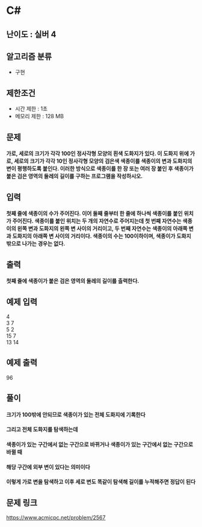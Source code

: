 # C#

## 난이도 : 실버 4

## 알고리즘 분류
  - 구현

## 제한조건
  - 시간 제한 : 1초
  - 메모리 제한 : 128 MB

## 문제
#### 가로, 세로의 크기가 각각 100인 정사각형 모양의 흰색 도화지가 있다. 이 도화지 위에 가로, 세로의 크기가 각각 10인 정사각형 모양의 검은색 색종이를 색종이의 변과 도화지의 변이 평행하도록 붙인다. 이러한 방식으로 색종이를 한 장 또는 여러 장 붙인 후 색종이가 붙은 검은 영역의 둘레의 길이를 구하는 프로그램을 작성하시오.

## 입력
#### 첫째 줄에 색종이의 수가 주어진다. 이어 둘째 줄부터 한 줄에 하나씩 색종이를 붙인 위치가 주어진다. 색종이를 붙인 위치는 두 개의 자연수로 주어지는데 첫 번째 자연수는 색종이의 왼쪽 변과 도화지의 왼쪽 변 사이의 거리이고, 두 번째 자연수는 색종이의 아래쪽 변과 도화지의 아래쪽 변 사이의 거리이다. 색종이의 수는 100이하이며, 색종이가 도화지 밖으로 나가는 경우는 없다. 

## 출력
#### 첫째 줄에 색종이가 붙은 검은 영역의 둘레의 길이를 출력한다.

## 예제 입력
4<br/>
3 7<br/>
5 2<br/>
15 7<br/>
13 14<br/>

## 예제 출력
96<br/>

## 풀이
#### 크기가 100밖에 안되므로 색종이가 있는 전체 도화지에 기록한다
#### 그리고 전체 도화지를 탐색하는데
#### 색종이가 있는 구간에서 없는 구간으로 바뀌거나 색종이가 있는 구간에서 없는 구간으로 바뀔 때
#### 해당 구간에 외부 변이 있다는 의미이다
#### 이렇게 가로 변을 탐색하고 이후 세로 변도 똑같이 탐색해 길이를 누적해주면 정답이 된다

## 문제 링크
https://www.acmicpc.net/problem/2567